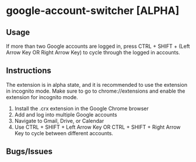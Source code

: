 # google-account-switcher [ALPHA]

## Usage

If more than two Google accounts are logged in, press CTRL + SHIFT + (Left Arrow Key OR Right Arrow Key) to cycle through the logged in accounts.

## Instructions

The extension is in alpha state, and it is recommended to use the extension in incognito mode. Make sure to go to chrome://extensions and enable the extension for incognito mode.

1. Install the .crx extension in the Google Chrome browser
2. Add and log into multiple Google accounts
4. Navigate to Gmail, Drive, or Calendar
5. Use CTRL + SHIFT + Left Arrow Key OR CTRL + SHIFT + Right Arrow Key to cycle between different accounts.

## Bugs/Issues